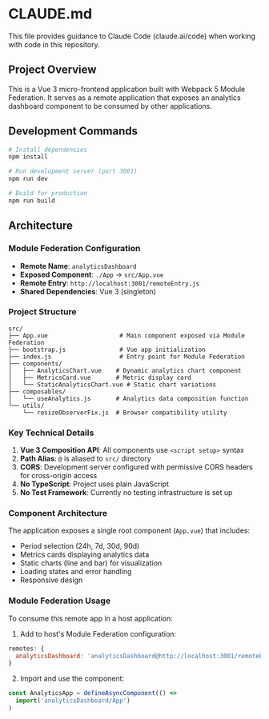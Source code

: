 # CLAUDE.md

This file provides guidance to Claude Code (claude.ai/code) when working with code in this repository.

## Project Overview

This is a Vue 3 micro-frontend application built with Webpack 5 Module Federation. It serves as a remote application that exposes an analytics dashboard component to be consumed by other applications.

## Development Commands

```bash
# Install dependencies
npm install

# Run development server (port 3001)
npm run dev

# Build for production
npm run build
```

## Architecture

### Module Federation Configuration
- **Remote Name**: `analyticsDashboard`
- **Exposed Component**: `./App` → `src/App.vue`
- **Remote Entry**: `http://localhost:3001/remoteEntry.js`
- **Shared Dependencies**: Vue 3 (singleton)

### Project Structure
```
src/
├── App.vue                    # Main component exposed via Module Federation
├── bootstrap.js               # Vue app initialization
├── index.js                   # Entry point for Module Federation
├── components/
│   ├── AnalyticsChart.vue    # Dynamic analytics chart component
│   ├── MetricsCard.vue       # Metric display card
│   └── StaticAnalyticsChart.vue # Static chart variations
├── composables/
│   └── useAnalytics.js       # Analytics data composition function
└── utils/
    └── resizeObserverFix.js  # Browser compatibility utility
```

### Key Technical Details

1. **Vue 3 Composition API**: All components use `<script setup>` syntax
2. **Path Alias**: `@` is aliased to `src/` directory
3. **CORS**: Development server configured with permissive CORS headers for cross-origin access
4. **No TypeScript**: Project uses plain JavaScript
5. **No Test Framework**: Currently no testing infrastructure is set up

### Component Architecture

The application exposes a single root component (`App.vue`) that includes:
- Period selection (24h, 7d, 30d, 90d)
- Metrics cards displaying analytics data
- Static charts (line and bar) for visualization
- Loading states and error handling
- Responsive design

### Module Federation Usage

To consume this remote app in a host application:

1. Add to host's Module Federation configuration:
```javascript
remotes: {
  analyticsDashboard: 'analyticsDashboard@http://localhost:3001/remoteEntry.js'
}
```

2. Import and use the component:
```javascript
const AnalyticsApp = defineAsyncComponent(() => 
  import('analyticsDashboard/App')
)
```